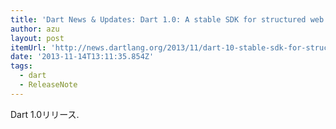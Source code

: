 ```yaml
---
title: 'Dart News & Updates: Dart 1.0: A stable SDK for structured web apps'
author: azu
layout: post
itemUrl: 'http://news.dartlang.org/2013/11/dart-10-stable-sdk-for-structured-web.html'
date: '2013-11-14T13:11:35.854Z'
tags:
  - dart
  - ReleaseNote
---
```

Dart 1.0リリース.

